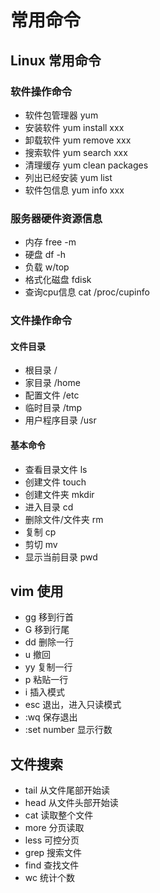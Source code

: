 # 常用命令

## Linux 常用命令

### 软件操作命令

* 软件包管理器 yum
* 安装软件 yum install xxx
* 卸载软件 yum remove xxx
* 搜索软件 yum search xxx
* 清理缓存 yum clean packages
* 列出已经安装 yum list
* 软件包信息 yum info xxx

### 服务器硬件资源信息

* 内存 free -m
* 硬盘 df -h
* 负载 w/top
* 格式化磁盘 fdisk
* 查询cpu信息 cat /proc/cupinfo

### 文件操作命令

#### 文件目录

* 根目录 /
* 家目录 /home
* 配置文件 /etc
* 临时目录 /tmp
* 用户程序目录 /usr

#### 基本命令

* 查看目录文件 ls
* 创建文件 touch
* 创建文件夹 mkdir
* 进入目录 cd
* 删除文件/文件夹 rm
* 复制 cp
* 剪切 mv
* 显示当前目录 pwd

## vim 使用

* gg 移到行首
* G 移到行尾
* dd 删除一行
* u 撤回
* yy 复制一行
* p 粘贴一行
* i 插入模式
* esc 退出，进入只读模式
* :wq 保存退出
* :set number 显示行数

## 文件搜索

* tail 从文件尾部开始读
* head 从文件头部开始读
* cat 读取整个文件
* more 分页读取
* less 可控分页
* grep 搜索文件
* find 查找文件
* wc 统计个数